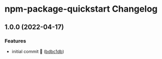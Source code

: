 # npm-package-quickstart Changelog

## 1.0.0 (2022-04-17)


### Features

* initial commit 🚀 ([bdbc1db](https://github.com/natterstefan/npm-package-quickstart/commit/bdbc1dbafd77a0d311122d415250f857860bdcd3))
